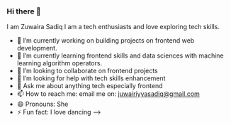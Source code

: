 ### Hi there 👋
I am Zuwaira Sadiq
I am a tech enthusiasts and love exploring tech skills.
- 🔭 I’m currently working on building projects on frontend web development.
- 🌱 I’m currently learning frontend skills and data sciences with machine learning algorithm operators.
- 👯 I’m looking to collaborate on frontend projects
- 🤔 I’m looking for help with tech skills enhancement
- 💬 Ask me about anything tech especially frontend
- 📫 How to reach me: email me on: juwairiyyasadiq@gmail.com
- 😄 Pronouns: She
- ⚡ Fun fact: I love dancing
-->
